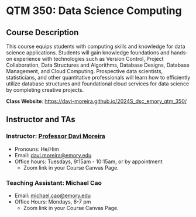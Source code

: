 # QTM 350: Data Science Computing 

## Course Description

This course equips students with computing skills and knowledge for data science applications. Students will gain knowledge foundations and hands-on experience with technologies such as Version Control, Project Collaboration, Data Structures and Algorithms, Database Designs, Database Management, and Cloud Computing. Prospective data scientists, statisticians, and other quantitative professionals will learn how to efficiently utilize database structures and foundational cloud services for data science by completing creative projects.

**Class Website**: <https://davi-moreira.github.io/2024S_dsc_emory_qtm_350/>

## Instructor and TAs

### Instructor: [Professor Davi Moreira](https://davi-moreira.github.io)

-   Pronouns: He/Him
-   Email: [davi.moreira\@emory.edu](mailto:davi.moreira@emory.edu)
-   Office hours: Tuesdays, 9:15am - 10:15am, or by appointment
    -   Zoom link in your Course Canvas Page.

### Teaching Assistant: Michael Cao

-   Email: [michael.cao\@emory.edu](mailto:michael.cao@emory.edu)
-   Office Hours: Mondays, 6-7 pm
    -   Zoom link in your Course Canvas Page.

